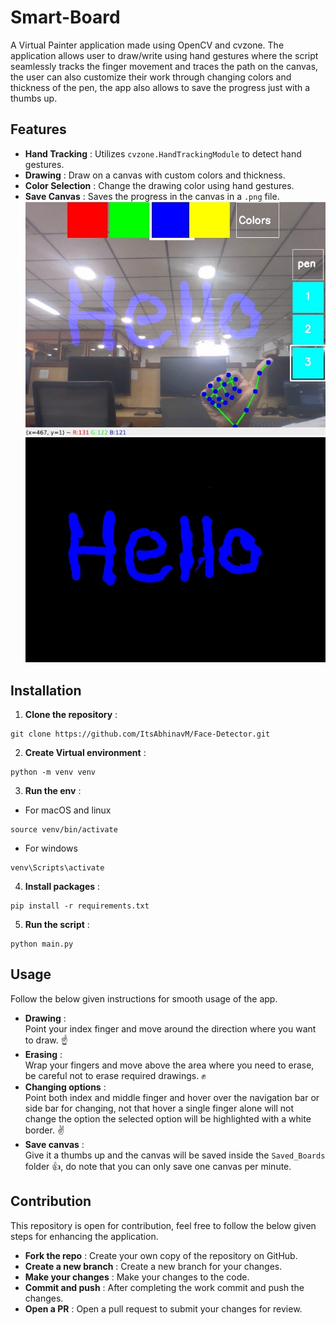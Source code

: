 # Smart-Board

A Virtual Painter application made using OpenCV and cvzone. The application allows user to draw/write using hand gestures where the script seamlessly tracks the finger movement and traces the path on the canvas, the user can also customize their work through changing colors and thickness of the pen, the app also allows to save the progress just with a thumbs up.

## Features

- **Hand Tracking** : Utilizes `cvzone.HandTrackingModule` to detect hand gestures.
- **Drawing** : Draw on a canvas with custom colors and thickness.
- **Color Selection** : Change the drawing color using hand gestures.
- **Save Canvas** : Saves the progress in the canvas in a `.png` file.
![webcamImage](Assets/webcam.jpg)
![canvasImage](Assets/canvas.jpg)

## Installation

1. **Clone the repository** : 
```
git clone https://github.com/ItsAbhinavM/Face-Detector.git
```
2. **Create Virtual environment** :
```
python -m venv venv
```
3. **Run the env** :
- For macOS and linux
```
source venv/bin/activate
```
- For windows
```
venv\Scripts\activate
```
4. **Install packages** :
```
pip install -r requirements.txt
```
5. **Run the script** :
```
python main.py
```

## Usage
Follow the below given instructions for smooth usage of the app.
- **Drawing** : <br>
  Point your index finger and move around the direction where you want to draw. ☝️
- **Erasing**  :<br>
  Wrap your fingers and move above the area where you need to erase, be careful not to erase required drawings. ✊
- **Changing options** : <br>
  Point both index and middle finger and hover over the navigation bar or side bar for changing, not that hover a single finger alone will not change the option the selected option will be highlighted with a white border. ✌️
- **Save canvas** : <br>
  Give it a thumbs up and the canvas will be saved inside the `Saved_Boards` folder 👍, do note that you can only save one canvas per minute.

## Contribution
This repository is open for contribution, feel free to follow the below given steps for enhancing the application.
- **Fork the repo** : Create your own copy of the repository on GitHub.
- **Create a new branch** : Create a new branch for your changes.
- **Make your changes** : Make your changes to the code.
- **Commit and push** : After completing the work commit and push the changes.
- **Open a PR** : Open a pull request to submit your changes for review.



